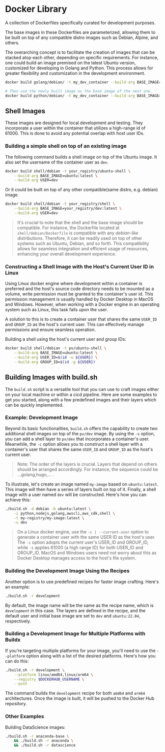 # Docker Library

A collection of Dockerfiles specifically curated for development purposes.

The base images in these Dockerfiles are parameterized, allowing them to be built on top of any compatible distro images such as Debian, Alpine, and others.

The overarching concept is to facilitate the creation of images that can be stacked atop each other, depending on specific requirements. For instance, one could build an image premised on the latest Ubuntu version, customized for developing in Golang and Python. This process allows for greater flexibility and customization in the development environment.

```sh
docker build golang/debian/ -t my_dev_container --build-arg BASE_IMAGE=ubuntu:latest

# Then use the newly built image as the base image of the next one.
docker build python/debian/ -t my_dev_container --build-arg BASE_IMAGE=my_dev_container
```

## Shell Images

These images are designed for local development and testing. They incorporate a user within the container that utilizes a high-range id of 61000. This is done to avoid any potential overlap with host user IDs.

### Building a simple shell on top of an existing image
The following command builds a shell image on top of the Ubuntu image. It also set the username of the container user as `dev`.
```sh
docker build shell/debian -t your_registry/ubuntu-shell \
    --build-arg BASE_IMAGE=ubuntu:latest \
    --build-arg USER=dev
```
Or it could be built on top of any other compatible(same distro, e.g. debian) image.
```sh
docker build shell/debian -t your_registry/shell \
    --build-arg BASE_IMAGE=your_registry/dev:latest \
    --build-arg USER=dev
```
>It's crucial to note that the shell and the base image should be compatible. For instance, the Dockerfile located at `shell/debian/Dockerfile` is compatible with any *debian-like* distributions. Therefore, it can be readily used on top of other systems such as Ubuntu, Debian, and so forth. This compatibility allows for seamless integration and efficient usage of resources, enhancing your overall development experience.

### Constructing a Shell Image with the Host's Current User ID in Linux
Using Linux docker engine where development within a container is preferred and the host's source code directory needs to be mounted as a volume, write permission must be granted to the container's user id. This permission management is usually handled by Docker Desktop in MacOS and Windows. However, when working with a Docker engine in an operating system such as Linux, this task falls upon the user.

A solution to this is to create a container user that shares the same `USER_ID` and `GROUP_ID` as the host's current user. This can effectively manage permissions and ensure seamless operation.

Building a shell using the host's current user and group IDs:

```sh
docker build shell/debian -t pv/ubuntu-shell \
    --build-arg BASE_IMAGE=ubuntu:latest \
    --build-arg USER_ID=$(id -u ${USER}) \
    --build-arg GROUP_ID=$(id -g ${USER})
```
## Building Images with build.sh
The `build.sh` script is a versatile tool that you can use to craft images either on your local machine or within a cicd pipeline. Here are some examples to get you started, along with a few predefined images and their layers which can be quickly implemented.

### Example: Development Image
Beyond its basic functionalities, `build.sh` offers the capability to create two additional shell images on top of the `pv/dev` image. By using the `-s` option, you can add a shell layer to `pv/dev` that incorporates a container's user. Meanwhile, the `-c` option allows you to construct a shell layer with a container's user that shares the same `USER_ID` and `GROUP_ID` as the host's current user.

> Note: The order of the layers is crucial. Layers that depend on others should be arranged accordingly. For instance, the sequence could be ...golang,hugo,... .

To illustrate, let's create an image named `my-image` based on `ubuntu:latest`. This image will then have a series of layers built on top of it. Finally, a shell image with a user named `dev` will be constructed. Here's how you can achieve this:

```sh
./build.sh -d debian -b ubuntu:latest \
    -i python,nodejs,golang,awscli,aws_cdk,shell \
    -t my-registry/my-image:latest \
    -u dev
```

> On a Linux docker engine, use the `-c | --current-user` option to generate a container user with the same USER ID as the host's user. The `-c` option adopts the current user's USER_ID and GROUP_ID, while `-s` applies 61000 (a high range ID) for both USER_ID and GROUP_ID. MacOS and Windows users need not worry about this as Docker Desktop manages access to the host's file system.

### Building the Development Image Using the Recipes
Another option is to use predefined recipes for faster image crafting. Here's an example:

```sh
./build.sh -r development
```
By default, the image name will be the same as the recipe name, which is `development` in this case. The layers are defined in the recipe, and the default user and initial base image are set to `dev` and `ubuntu:22.04`, respectively.

### Building a Development Image for Multiple Platforms with Buildx
If you're targeting multiple platforms for your image, you'll need to use the `--platform` option along with a list of the desired platforms. Here's how you can do this:

```sh
./build.sh -r development \
    --platform linux/amd64,linux/arm64 \
    --registry $DOCKERHUB_USERNAME \
    --push
```
The command builds the `development` recipe for both `amd64` and `arm64` architectures. Once the image is built, it will be pushed to the Docker Hub repository.

### Other Examples
Building DataScience images:
```sh
./build.sh -r anaconda-base \
    && ./build.sh -r anaconda \
    && ./build.sh -r datascience
```